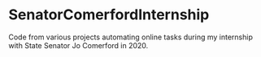 # SenatorComerfordInternship
Code from various projects automating online tasks during my internship with State Senator Jo Comerford in 2020. 
